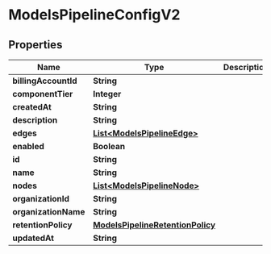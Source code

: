 

# ModelsPipelineConfigV2


## Properties

| Name | Type | Description | Notes |
|------------ | ------------- | ------------- | -------------|
|**billingAccountId** | **String** |  |  [optional] |
|**componentTier** | **Integer** |  |  [optional] |
|**createdAt** | **String** |  |  [optional] |
|**description** | **String** |  |  [optional] |
|**edges** | [**List&lt;ModelsPipelineEdge&gt;**](ModelsPipelineEdge.md) |  |  [optional] |
|**enabled** | **Boolean** |  |  [optional] |
|**id** | **String** |  |  [optional] |
|**name** | **String** |  |  [optional] |
|**nodes** | [**List&lt;ModelsPipelineNode&gt;**](ModelsPipelineNode.md) |  |  [optional] |
|**organizationId** | **String** |  |  [optional] |
|**organizationName** | **String** |  |  [optional] |
|**retentionPolicy** | [**ModelsPipelineRetentionPolicy**](ModelsPipelineRetentionPolicy.md) |  |  [optional] |
|**updatedAt** | **String** |  |  [optional] |



